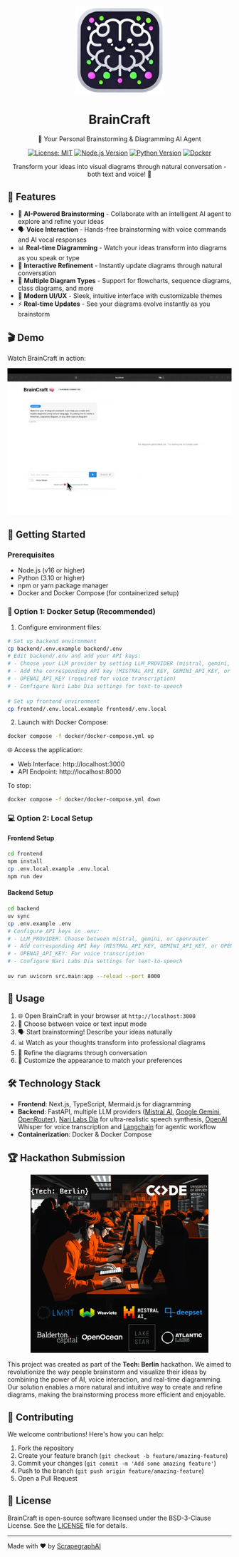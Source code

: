 <div align="center">
  <img src="assets/braincraft-logo.png" alt="BrainCraft Logo" width="200"/>

# BrainCraft

🧠 Your Personal Brainstorming & Diagramming AI Agent

[![License: MIT](https://img.shields.io/badge/License-BSD-yellow.svg)](https://opensource.org/licenses/BSD)
[![Node.js Version](https://img.shields.io/badge/node-%3E%3D16-brightgreen)](https://nodejs.org)
[![Python Version](https://img.shields.io/badge/python-%3E%3D3.10-blue)](https://www.python.org)
[![Docker](https://img.shields.io/badge/docker-supported-blue)](https://www.docker.com)

Transform your ideas into visual diagrams through natural conversation - both text and voice! 🎯

</div>

## 🌟 Features

- 🤖 **AI-Powered Brainstorming** - Collaborate with an intelligent AI agent to explore and refine your ideas
- 🗣️ **Voice Interaction** - Hands-free brainstorming with voice commands and AI vocal responses
- 📊 **Real-time Diagramming** - Watch your ideas transform into diagrams as you speak or type
- 🔄 **Interactive Refinement** - Instantly update diagrams through natural conversation
- 📝 **Multiple Diagram Types** - Support for flowcharts, sequence diagrams, class diagrams, and more
- 🎨 **Modern UI/UX** - Sleek, intuitive interface with customizable themes
- ⚡ **Real-time Updates** - See your diagrams evolve instantly as you brainstorm

## 🎬 Demo

Watch BrainCraft in action:

![BrainCraft Demo](assets/demo.gif)

## 🚀 Getting Started

### Prerequisites

- Node.js (v16 or higher)
- Python (3.10 or higher)
- npm or yarn package manager
- Docker and Docker Compose (for containerized setup)

### 🐳 Option 1: Docker Setup (Recommended)

1. Configure environment files:

```bash
# Set up backend environment
cp backend/.env.example backend/.env
# Edit backend/.env and add your API keys:
# - Choose your LLM provider by setting LLM_PROVIDER (mistral, gemini, or openrouter)
# - Add the corresponding API key (MISTRAL_API_KEY, GEMINI_API_KEY, or OPENROUTER_API_KEY)
# - OPENAI_API_KEY (required for voice transcription)
# - Configure Nari Labs Dia settings for text-to-speech

# Set up frontend environment
cp frontend/.env.local.example frontend/.env.local
```

2. Launch with Docker Compose:

```bash
docker compose -f docker/docker-compose.yml up
```

🌐 Access the application:

- Web Interface: http://localhost:3000
- API Endpoint: http://localhost:8000

To stop:

```bash
docker compose -f docker/docker-compose.yml down
```

### 💻 Option 2: Local Setup

#### Frontend Setup

```bash
cd frontend
npm install
cp .env.local.example .env.local
npm run dev
```

#### Backend Setup

```bash
cd backend
uv sync
cp .env.example .env
# Configure API keys in .env:
# - LLM_PROVIDER: Choose between mistral, gemini, or openrouter
# - Add corresponding API key (MISTRAL_API_KEY, GEMINI_API_KEY, or OPENROUTER_API_KEY)
# - OPENAI_API_KEY: For voice transcription
# - Configure Nari Labs Dia settings for text-to-speech

uv run uvicorn src.main:app --reload --port 8000
```

## 🎯 Usage

1. 🌐 Open BrainCraft in your browser at `http://localhost:3000`
2. 🎤 Choose between voice or text input mode
3. 🗣️ Start brainstorming! Describe your ideas naturally
4. 📊 Watch as your thoughts transform into professional diagrams
5. 🔄 Refine the diagrams through conversation
6. 🎨 Customize the appearance to match your preferences

## 🛠️ Technology Stack

- **Frontend**: Next.js, TypeScript, Mermaid.js for diagramming
- **Backend**: FastAPI, multiple LLM providers ([Mistral AI](https://mistral.ai/), [Google Gemini](https://ai.google.dev/), [OpenRouter](https://openrouter.ai/)), [Nari Labs Dia](https://github.com/nari-labs/dia) for ultra-realistic speech synthesis, [OpenAI](https://openai.com/) Whisper for voice transcription and [Langchain](https://www.langchain.com/) for agentic workflow
- **Containerization**: Docker & Docker Compose

## 🏆 Hackathon Submission

<div align="center">
  <a href="https://techberlin.io/">
    <img src="assets/code-berlin-hackathon-banner.png" alt="Tech: Berlin Hackathon Banner" width="400"/>
  </a>
</div>

This project was created as part of the **Tech: Berlin** hackathon. We aimed to revolutionize the way people brainstorm and visualize their ideas by combining the power of AI, voice interaction, and real-time diagramming. Our solution enables a more natural and intuitive way to create and refine diagrams, making the brainstorming process more efficient and enjoyable.

## 🤝 Contributing

We welcome contributions! Here's how you can help:

1. Fork the repository
2. Create your feature branch (`git checkout -b feature/amazing-feature`)
3. Commit your changes (`git commit -m 'Add some amazing feature'`)
4. Push to the branch (`git push origin feature/amazing-feature`)
5. Open a Pull Request

## 📄 License

BrainCraft is open-source software licensed under the BSD-3-Clause License. See the [LICENSE](LICENSE) file for details.

---

Made with ❤️ by [ScrapegraphAI](https://scrapegraphai.com)
